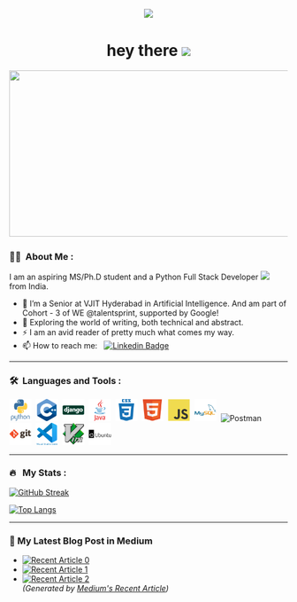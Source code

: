 
<!--
**srikari-rallabandi-2208/srikari-rallabandi-2208** is a ✨ _special_ ✨ repository because its `README.md` (this file) appears on your GitHub profile.

Here are some ideas to get you started:

- 🔭 I’m currently working on ...
- 🌱 I’m currently learning ...
- 👯 I’m looking to collaborate on ...
- 🤔 I’m looking for help with ...
- 💬 Ask me about ...
- 📫 How to reach me: ...
- 😄 Pronouns: ...
- ⚡ Fun fact: ...
-->

<p align="center">
  <img src="https://media.giphy.com/media/paTz7UZbPfTZFRYnnB/giphy.gif" width="100"/>
</p>
<!--<p align="center">
<a href="https://www.linkedin.com/in/srikari-rallabandi-ab2829173"><img src="https://img.shields.io/badge/LinkedIn-blue?style=for-the-badge&logo=linkedin&logoColor=white" alt="LinkedIn Badge"></a>
</p> -->

<h1 align="center">hey there <img src="https://media.giphy.com/media/hvRJCLFzcasrR4ia7z/giphy.gif" width="30px"></h1>

<p align="center"><img src="https://media.giphy.com/media/dWesBcTLavkZuG35MI/giphy.gif" width="600" height="300"  /></p>

### :woman_technologist: &nbsp;About Me :

I am an aspiring MS/Ph.D student and a Python Full Stack Developer <img src="https://media.giphy.com/media/WUlplcMpOCEmTGBtBW/giphy.gif" width="30"> from India.

- 🔭 I’m a Senior at VJIT Hyderabad in Artificial Intelligence. And am part of Cohort - 3 of WE @talentsprint, supported by Google!
- 🌱 Exploring the world of writing, both technical and abstract.
- ⚡ I am an avid reader of pretty much what comes my way.
- 📫 How to reach me: &nbsp; [![Linkedin Badge](https://img.shields.io/badge/-Srikari-blue?style=flat&logo=Linkedin&logoColor=white)](https://www.linkedin.com/in/srikari-r-ab2829173/)

---

### 🛠 &nbsp;Languages and Tools :

<p>
<img src="https://github.com/devicons/devicon/blob/master/icons/python/python-original-wordmark.svg" title="Python" alt="Python" width="40" height="40"/>&nbsp;
<img src="https://github.com/devicons/devicon/blob/master/icons/cplusplus/cplusplus-original.svg" title="C++" alt="C++" width="40" height="40"/>&nbsp;  
<img src="https://github.com/devicons/devicon/blob/master/icons/django/django-original.svg" title="Django" alt="Django" width="40" height="40"/>&nbsp;
<img src="https://github.com/devicons/devicon/blob/master/icons/java/java-original-wordmark.svg" title="Java" alt="Java" width="40" height="40"/>&nbsp;  
<img src="https://github.com/devicons/devicon/blob/master/icons/css3/css3-plain-wordmark.svg"  title="CSS3" alt="CSS" width="40" height="40"/>&nbsp;
<img src="https://github.com/devicons/devicon/blob/master/icons/html5/html5-original.svg" title="HTML5" alt="HTML" width="40" height="40"/>&nbsp;
<img src="https://github.com/devicons/devicon/blob/master/icons/javascript/javascript-original.svg" title="JavaScript" alt="JavaScript" width="40" height="40"/>&nbsp;
<img src="https://github.com/devicons/devicon/blob/master/icons/mysql/mysql-original-wordmark.svg" title="MySQL"  alt="MySQL" width="40" height="40"/>&nbsp;
<img src="https://www.vectorlogo.zone/logos/getpostman/getpostman-icon.svg" title="Postman"  alt="Postman" width="40" height="40"/>&nbsp;
<img src="https://github.com/devicons/devicon/blob/master/icons/git/git-original-wordmark.svg" title="Git" **alt="Git" width="40" height="40"/>&nbsp;
<img src="https://github.com/devicons/devicon/blob/master/icons/vscode/vscode-original-wordmark.svg" title="VS Code" **alt="VS Code" width="40" height="40"/>&nbsp; <img src="https://github.com/devicons/devicon/blob/master/icons/vim/vim-original.svg" title="Vim" **alt="Vim" width="40" height="40"/>&nbsp; 
<img src="https://github.com/devicons/devicon/blob/master/icons/ubuntu/ubuntu-plain-wordmark.svg" title="Ubuntu" **alt="Ubuntu" width="40" height="40"/>&nbsp;  
</p>

---

### 🔥 &nbsp; My Stats :
[![GitHub Streak](http://github-readme-streak-stats.herokuapp.com?user=srikari-rallabandi-2208&theme=dark&background=000000)](https://git.io/streak-stats)

[![Top Langs](https://github-readme-stats.vercel.app/api/top-langs/?username=srikari-rallabandi-2208&langs_count=7&layout=compact&theme=vision-friendly-dark)](https://github.com/anuraghazra/github-readme-stats)

---

### 📝 My Latest Blog Post in Medium
- <a target="_blank" href="https://github-readme-medium-recent-article.vercel.app/medium/@sreeku.ralla/0"><img src="https://github-readme-medium-recent-article.vercel.app/medium/@sreeku.ralla/0" alt="Recent Article 0"></a>
- <a target="_blank" href="https://github-readme-medium-recent-article.vercel.app/medium/@sreeku.ralla/1"><img src="https://github-readme-medium-recent-article.vercel.app/medium/@sreeku.ralla/1" alt="Recent Article 1"></a>
- <a target="_blank" href="https://github-readme-medium-recent-article.vercel.app/medium/@sreeku.ralla/2"><img src="https://github-readme-medium-recent-article.vercel.app/medium/@sreeku.ralla/2" alt="Recent Article 2"></a> <br>
    _(Generated by [Medium's Recent Article](https://github.com/bxcodec/github-readme-medium-recent-article))_
<!-- BLOG-POST-LIST:START -->
<!-- BLOG-POST-LIST:END -->
